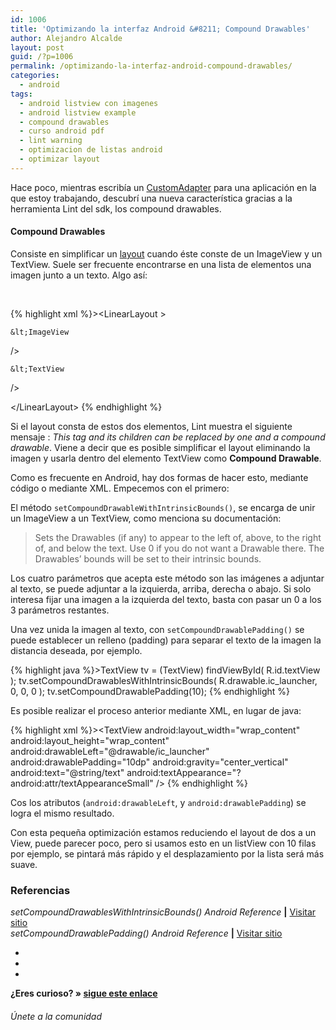 ```yaml
---
id: 1006
title: 'Optimizando la interfaz Android &#8211; Compound Drawables'
author: Alejandro Alcalde
layout: post
guid: /?p=1006
permalink: /optimizando-la-interfaz-android-compound-drawables/
categories:
  - android
tags:
  - android listview con imagenes
  - android listview example
  - compound drawables
  - curso android pdf
  - lint warning
  - optimizacion de listas android
  - optimizar layout
---
```

Hace poco, mientras escribía un [CustomAdapter][1] para una aplicación en la que estoy trabajando, descubrí una nueva característica gracias a la herramienta Lint del sdk, los compound drawables.

#### Compound Drawables

Consiste en simplificar un [layout][2] cuando éste conste de un ImageView y un TextView. Suele ser frecuente encontrarse en una lista de elementos una imagen junto a un texto. Algo así:  
  
<!--more-->

  
&nbsp;

{% highlight xml %}>&lt;LinearLayout
    <!--....--> >
 
    &lt;ImageView
        

<!--....--> />
 
    &lt;TextView
       

<!--....--> />
&lt;/LinearLayout>
{% endhighlight %}

Si el layout consta de estos dos elementos, Lint muestra el siguiente mensaje : *This tag and its children can be replaced by one <TextView> and a compound drawable*. Viene a decir que es posible simplificar el layout eliminando la imagen y usarla dentro del elemento TextView como **Compound Drawable**.

Como es frecuente en Android, hay dos formas de hacer esto, mediante código o mediante XML. Empecemos con el primero:

El método `setCompoundDrawableWithIntrinsicBounds()`, se encarga de unir un ImageView a un TextView, como menciona su documentación:

> Sets the Drawables (if any) to appear to the left of, above, to the right of, and below the text. Use 0 if you do not want a Drawable there. The Drawables&#8217; bounds will be set to their intrinsic bounds. 

Los cuatro parámetros que acepta este método son las imágenes a adjuntar al texto, se puede adjuntar a la izquierda, arriba, derecha o abajo. Si solo interesa fijar una imagen a la izquierda del texto, basta con pasar un 0 a los 3 parámetros restantes.

Una vez unida la imagen al texto, con `setCompoundDrawablePadding()` se puede establecer un relleno (padding) para separar el texto de la imagen la distancia deseada, por ejemplo.

{% highlight java %}>TextView tv = (TextView) findViewById( R.id.textView );
tv.setCompoundDrawablesWithIntrinsicBounds( R.drawable.ic_launcher, 0, 0, 0 );
tv.setCompoundDrawablePadding(10);
{% endhighlight %}

Es posible realizar el proceso anterior mediante XML, en lugar de java:

{% highlight xml %}>&lt;TextView
        android:layout_width="wrap_content"
        android:layout_height="wrap_content"
        android:drawableLeft="@drawable/ic_launcher"
        android:drawablePadding="10dp"
        android:gravity="center_vertical"
        android:text="@string/text"
        android:textAppearance="?android:attr/textAppearanceSmall" />
{% endhighlight %}

Cos los atributos (`android:drawableLeft`, y `android:drawablePadding`) se logra el mismo resultado.

Con esta pequeña optimización estamos reduciendo el layout de dos a un View, puede parecer poco, pero si usamos esto en un listView con 10 filas por ejemplo, se pintará más rápido y el desplazamiento por la lista será más suave.

### Referencias

*setCompoundDrawablesWithIntrinsicBounds() Android Reference* **|** <a href="http://developer.android.com/reference/android/widget/TextView.html#setCompoundDrawablesWithIntrinsicBounds%28int,%20int,%20int,%20int%29" target="_blank">Visitar sitio</a>  
*setCompoundDrawablePadding() Android Reference* **|** <a href="http://developer.android.com/reference/android/widget/TextView.html#setCompoundDrawablePadding%28int%29" target="_blank">Visitar sitio</a>

<div class="sharedaddy">
  <div class="sd-content">
    <ul>
      <li>
        <a class="hastip" rel="nofollow" href="http://twitter.com/home?status=Optimizando la interfaz Android &#8211; Compound Drawables+http://elbauldelprogramador.com/optimizando-la-interfaz-android-compound-drawables/+V%C3%ADa+%40elbaulp" onclick="javascript:window.open(this.href, '', 'menubar=no,toolbar=no,resizable=yes,scrollbars=yes,height=600,width=600');return false;" title="Compartir en Twitter" target="_blank"><span class="iconbox-title"><i class="icon-twitter icon-2x"></i></span></a>
      </li>
      <li>
        <a class="hastip" rel="nofollow" href="http://www.facebook.com/sharer.php?u=http://elbauldelprogramador.com/optimizando-la-interfaz-android-compound-drawables/&t=Optimizando la interfaz Android &#8211; Compound Drawables+http://elbauldelprogramador.com/optimizando-la-interfaz-android-compound-drawables/+V%C3%ADa+%40elbaulp" onclick="javascript:window.open(this.href, '', 'menubar=no,toolbar=no,resizable=yes,scrollbars=yes,height=600,width=600');return false;" title="Compartir en Facebook" target="_blank"><span class="iconbox-title"><i class="icon-facebook icon-2x"></i></span></a>
      </li>
      <li>
        <a class="hastip" rel="nofollow" href="https://plus.google.com/share?url=Optimizando la interfaz Android &#8211; Compound Drawables+http://elbauldelprogramador.com/optimizando-la-interfaz-android-compound-drawables/+V%C3%ADa+%40elbaulp" onclick="javascript:window.open(this.href, '', 'menubar=no,toolbar=no,resizable=yes,scrollbars=yes,height=600,width=600');return false;" title="Compartir en G+" target="_blank"><span class="iconbox-title"><i class="icon-google-plus icon-2x"></i></span></a>
      </li>
    </ul>
  </div>
</div>

<span id="socialbottom" class="highlight style-2">

<p>
  <strong>¿Eres curioso? » <a onclick="javascript:_gaq.push(['_trackEvent','random','click-random']);" href="/index.php?random=1">sigue este enlace</a></strong>
</p>

<h6>
  Únete a la comunidad
</h6>

<div class="iconsc hastip" title="2240 seguidores">
  <a href="http://twitter.com/elbaulp" target="_blank"><i class="icon-twitter"></i></a>
</div>

<div class="iconsc hastip" title="2452 fans">
  <a href="http://facebook.com/elbauldelprogramador" target="_blank"><i class="icon-facebook"></i></a>
</div>

<div class="iconsc hastip" title="0 +1s">
  <a href="http://plus.google.com/+Elbauldelprogramador" target="_blank"><i class="icon-google-plus"></i></a>
</div>

<div class="iconsc hastip" title="Repositorios">
  <a href="http://github.com/algui91" target="_blank"><i class="icon-github"></i></a>
</div>

<div class="iconsc hastip" title="Feed RSS">
  <a href="http://elbauldelprogramador.com/feed" target="_blank"><i class="icon-rss"></i></a>
</div></span>

 [1]: /how-to/adapter-personalizado-en-android/ "Cómo crear un adapter personalizado en Android"
 [2]: /programacion/programacion-android-interfaz-grafica/ "Programación Android: Interfaz gráfica – Conceptos básicos"